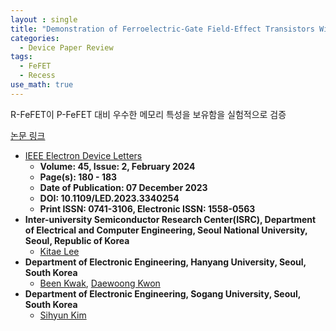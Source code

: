 ```yaml
---
layout : single
title: "Demonstration of Ferroelectric-Gate Field-Effect Transistors With Recessed Channels"
categories: 
  - Device Paper Review
tags:
  - FeFET   
  - Recess   
use_math: true
---
```


R-FeFET이 P-FeFET 대비 우수한 메모리 특성을 보유함을 실험적으로 검증   


[논문 링크](https://ieeexplore.ieee.org/document/10347238)     

- [IEEE Electron Device Letters](https://ieeexplore.ieee.org/xpl/RecentIssue.jsp?punumber=55)   
  - **Volume: 45, Issue: 2, February 2024**   
  - **Page(s): 180 - 183**  
  - **Date of Publication: 07 December 2023**   
  - **DOI: 10.1109/LED.2023.3340254**    
  - **Print ISSN: 0741-3106, Electronic ISSN: 1558-0563**   
- **Inter-university Semiconductor Research Center(ISRC), Department of Electrical and Computer Engineering, Seoul National University, Seoul, Republic of Korea**      
  - [Kitae Lee](https://ieeexplore.ieee.org/author/37086309825)         
- **Department of Electronic Engineering, Hanyang University, Seoul, South Korea**     
  - [Been Kwak](https://ieeexplore.ieee.org/author/37089320225), [Daewoong Kwon](https://ieeexplore.ieee.org/author/37402105900)   
- **Department of Electronic Engineering, Sogang University, Seoul, South Korea**     
  - [Sihyun Kim](https://ieeexplore.ieee.org/author/37085805964)    
 

&nbsp;


